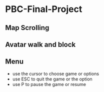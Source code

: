 # PBC-Final-Project

## Map Scrolling  

## Avatar walk and block

## Menu
- use the cursor to choose game or options
- use ESC to quit the game or the option 
- use P to pause the game or resume


